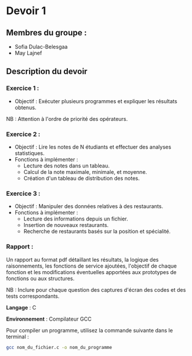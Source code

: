 # Devoir 1



## Membres du groupe :
- Sofia Dulac-Belesgaa
- May Lajnef


## Description du devoir

### Exercice 1 :
- Objectif : Exécuter plusieurs programmes et expliquer les résultats obtenus.
  
NB : Attention à l'ordre de priorité des opérateurs.

### Exercice 2 :
- Objectif : Lire les notes de N étudiants et effectuer des analyses statistiques.
- Fonctions à implémenter :
  - Lecture des notes dans un tableau.
  - Calcul de la note maximale, minimale, et moyenne.
  - Création d'un tableau de distribution des notes.

### Exercice 3 :
- Objectif : Manipuler des données relatives à des restaurants.
- Fonctions à implémenter :
  - Lecture des informations depuis un fichier.
  - Insertion de nouveaux restaurants.
  - Recherche de restaurants basés sur la position et spécialité.
 
### Rapport :
Un rapport au format pdf détaillant les résultats, la logique des raisonnements, les fonctions de service ajoutées, l'objectif de chaque fonction et les modifications éventuelles apportées aux prototypes de fonctions ou aux structures.

NB : Inclure pour chaque question des captures d'écran des codes et des tests correspondants.


**Langage** : C

**Environnement** : Compilateur GCC

Pour compiler un programme, utilisez la commande suivante dans le terminal :
   ```bash
   gcc nom_du_fichier.c -o nom_du_programme






